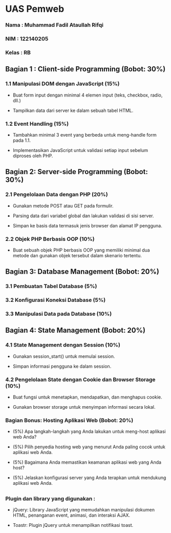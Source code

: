 # UAS Pemweb

### Nama : Muhammad Fadil Ataullah Rifqi

### NIM : 122140205

### Kelas : RB

## Bagian 1 : Client-side Programming (Bobot: 30%)

### 1.1 Manipulasi DOM dengan JavaScript (15%)

- Buat form input dengan minimal 4 elemen input (teks, checkbox, radio, dll.)

- Tampilkan data dari server ke dalam sebuah tabel HTML.

### 1.2 Event Handling (15%)

- Tambahkan minimal 3 event yang berbeda untuk meng-handle form pada 1.1.

- Implementasikan JavaScript untuk validasi setiap input sebelum diproses oleh PHP.

## Bagian 2: Server-side Programming (Bobot: 30%)

### 2.1 Pengelolaan Data dengan PHP (20%)

- Gunakan metode POST atau GET pada formulir.

- Parsing data dari variabel global dan lakukan validasi di sisi server.

- Simpan ke basis data termasuk jenis browser dan alamat IP pengguna.

### 2.2 Objek PHP Berbasis OOP (10%)

- Buat sebuah objek PHP berbasis OOP yang memiliki minimal dua metode dan gunakan objek tersebut dalam skenario tertentu.

## Bagian 3: Database Management (Bobot: 20%)

### 3.1 Pembuatan Tabel Database (5%)

### 3.2 Konfigurasi Koneksi Database (5%)

### 3.3 Manipulasi Data pada Database (10%)

## Bagian 4: State Management (Bobot: 20%)

### 4.1 State Management dengan Session (10%)

- Gunakan session_start() untuk memulai session.

- Simpan informasi pengguna ke dalam session.

### 4.2 Pengelolaan State dengan Cookie dan Browser Storage (10%)

- Buat fungsi untuk menetapkan, mendapatkan, dan menghapus cookie.

- Gunakan browser storage untuk menyimpan informasi secara lokal.

### Bagian Bonus: Hosting Aplikasi Web (Bobot: 20%)

- (5%) Apa langkah-langkah yang Anda lakukan untuk meng-host aplikasi web Anda?

- (5%) Pilih penyedia hosting web yang menurut Anda paling cocok untuk aplikasi web Anda.

- (5%) Bagaimana Anda memastikan keamanan aplikasi web yang Anda host?

- (5%) Jelaskan konfigurasi server yang Anda terapkan untuk mendukung aplikasi web Anda.

##

### Plugin dan library yang digunakan :

- jQuery: Library JavaScript yang memudahkan manipulasi dokumen HTML, penanganan event, animasi, dan interaksi AJAX.

- Toastr: Plugin jQuery untuk menampilkan notifikasi toast.
